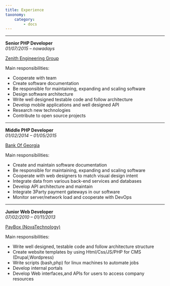 ```yaml
---
title: Experience
taxonomy:
    category:
        - docs
---
```


___
**Senior PHP Developer**                   
_01/07/2015 – nowadays_

[Zenith Engineering Group](http://zgroup.ge/?target=_blank)

Main responsibilities:

 - Cooperate with team
 - Create software documentation
 - Be responsible for maintaining, expanding and scaling software
 - Design software architecture
 - Write well designed testable code and follow architecture
 - Develop mobile applications and well designed API
 - Research new technologies
 - Contribute to open source projects


___
**Middle PHP Developer**                               
_01/02/2014 – 01/05/2015_

[Bank Of Georgia](http://bankofgeorgia.ge/?target=_blank)

Main responsibilities:

 - Create and maintain software documentation
 - Be responsible for maintaining, expanding and scaling software
 - Cooperate with web designers to match visual design intent
 - Integrate data from various back-end services and databases
 - Develop API architecture and maintain
 - Integrate 3Party payment gateways in our software
 - Monitor server/network load and cooperate with DevOps


---
**Junior Web Developer**                  
_07/02/2010 – 01/11/2013_

[PayBox (NovaTechnology)](https://www.paybox.ge/?target=_blank)

Main responsibilities:

 - Write well designed, testable code and follow architecture structure
 - Create website templates by using Html/Css/JS/PHP for CMS (Drupal,Wordpress)
 - Write scripts (bash,php) for linux machines to automate jobs
 - Develop internal portals
 - Develop Web interfaces,and APIs for users to access company resources
